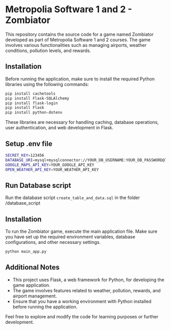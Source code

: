 # Metropolia Software 1 and 2 - Zombiator

This repository contains the source code for a game named Zombiator developed as part of Metropolia Software 1 and 2 courses. The game involves various functionalities such as managing airports, weather conditions, pollution levels, and rewards.

## Installation

Before running the application, make sure to install the required Python libraries using the following commands:

```bash
pip install cachetools
pip install Flask-SQLAlchemy
pip install flask-login
pip install Flask
pip install python-dotenv
```

These libraries are necessary for handling caching, database operations, user authentication, and web development in Flask.
## Setup .env file
```bash
SECRET_KEY=123456
DATABASE_URI=mysql+mysqlconnector://YOUR_DB_USERNAME:YOUR_DB_PASSWORD@localhost/zombiator
GOOGLE_MAPS_API_KEY=YOUR_GOOGLE_API_KEY
OPEN_WEATHER_API_KEY=YOUR_WEATHER_API_KEY
```

## Run Database script
Run the database script ```create_table_and_data.sql``` in the folder /database_script

## Installation
To run the Zombiator game, execute the main application file. Make sure you have set up the required environment variables, database configurations, and other necessary settings.

```bash
python main_app.py
```

## Additional Notes
- This project uses Flask, a web framework for Python, for developing the game application.
- The game involves features related to weather, pollution, rewards, and airport management.
- Ensure that you have a working environment with Python installed before running the application.

Feel free to explore and modify the code for learning purposes or further development.
